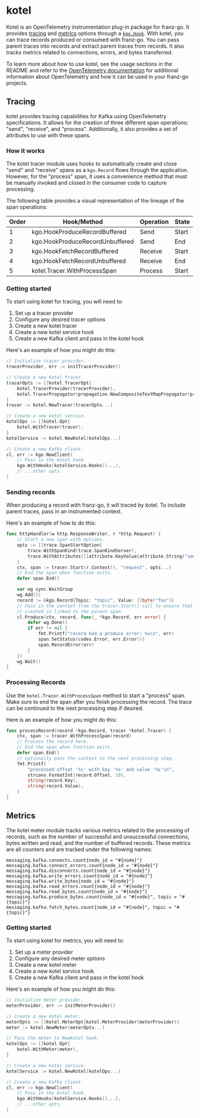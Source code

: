kotel
===

Kotel is an OpenTelemetry instrumentation plug-in package for franz-go. It
provides [tracing](https://pkg.go.dev/go.opentelemetry.io/otel/trace)
and [metrics](https://pkg.go.dev/go.opentelemetry.io/otel/metric) options
through
a [`kgo.Hook`](https://pkg.go.dev/github.com/twmb/franz-go/pkg/kgo#Hook). With
kotel, you can trace records produced or consumed with franz-go. You can pass
parent traces into records and extract parent traces from records. It also
tracks metrics related to connections, errors, and bytes transferred.

To learn more about how to use kotel, see the usage sections in the README and
refer to the [OpenTelemetry documentation](https://opentelemetry.io/docs) for
additional information about OpenTelemetry and how it can be used in your
franz-go projects.

## Tracing

kotel provides tracing capabilities for Kafka using OpenTelemetry
specifications. It allows for the creation of three different span
operations: "send", "receive", and "process". Additionally, it also provides a
set of attributes to use with these spans.

### How it works

The kotel tracer module uses hooks to automatically create and close "send"
and "receive" spans as a `kgo.Record` flows through the application. However,
for the "process" span, it uses a convenience method that must be manually
invoked and closed in the consumer code to capture processing.

The following table provides a visual representation of the lineage of the
span operations:

| Order | Hook/Method                     | Operation | State |
|-------|---------------------------------|-----------|-------|
| 1     | kgo.HookProduceRecordBuffered   | Send      | Start |
| 2     | kgo.HookProduceRecordUnbuffered | Send      | End   |
| 3     | kgo.HookFetchRecordBuffered     | Receive   | Start |
| 4     | kgo.HookFetchRecordUnbuffered   | Receive   | End   |
| 5     | kotel.Tracer.WithProcessSpan    | Process   | Start |

### Getting started

To start using kotel for tracing, you will need to:

1. Set up a tracer provider
2. Configure any desired tracer options
3. Create a new kotel tracer
4. Create a new kotel service hook
5. Create a new Kafka client and pass in the kotel hook

Here's an example of how you might do this:

```go
// Initialize tracer provider.
tracerProvider, err := initTracerProvider()

// Create a new kotel tracer.
tracerOpts := []kotel.TracerOpt{
	kotel.TracerProvider(tracerProvider),
	kotel.TracerPropagator(propagation.NewCompositeTextMapPropagator(propagation.TraceContext{})),
}
tracer := kotel.NewTracer(tracerOpts...)

// Create a new kotel service.
kotelOps := []kotel.Opt{
	kotel.WithTracer(tracer),
}
kotelService := kotel.NewKotel(kotelOps...)

// Create a new Kafka client.
cl, err := kgo.NewClient(
	// Pass in the kotel hook.
	kgo.WithHooks(kotelService.Hooks()...),
	// ...other opts.
)
```

### Sending records

When producing a record with franz-go, it will traced by kotel. To include
parent traces, pass in an instrumented context.

Here's an example of how to do this:

```go
func httpHandler(w http.ResponseWriter, r *http.Request) {
	// Start a new span with options.
	opts := []trace.SpanStartOption{
		trace.WithSpanKind(trace.SpanKindServer),
		trace.WithAttributes([]attribute.KeyValue{attribute.String("some-key", "foo")}...),
	}
	ctx, span := tracer.Start(r.Context(), "request", opts...)
	// End the span when function exits.
	defer span.End()

	var wg sync.WaitGroup
	wg.Add(1)
	record := &kgo.Record{Topic: "topic", Value: []byte("foo")}
	// Pass in the context from the tracer.Start() call to ensure that the span
	// created is linked to the parent span.
	cl.Produce(ctx, record, func(_ *kgo.Record, err error) {
		defer wg.Done()
		if err != nil {
			fmt.Printf("record had a produce error: %v\n", err)
			span.SetStatus(codes.Error, err.Error())
			span.RecordError(err)
		}
	})
	wg.Wait()
}
```

### Processing Records

Use the `kotel.Tracer.WithProcessSpan` method to start a "process" span. Make
sure to end the span after you finish processing the record. The trace can be
continued to the next processing step if desired.

Here is an example of how you might do this:

```go
func processRecord(record *kgo.Record, tracer *kotel.Tracer) {
	ctx, span := tracer.WithProcessSpan(record)
	// Process the record here.
	// End the span when function exits.
	defer span.End()
	// optionally pass the context to the next processing step.
	fmt.Printf(
		"processed offset '%s' with key '%s' and value '%s'\n",
		strconv.FormatInt(record.Offset, 10),
		string(record.Key),
		string(record.Value),
	)
}
```

## Metrics

The kotel meter module tracks various metrics related to the processing of
records, such as the number of successful and unsuccessful connections, bytes
written and read, and the number of buffered records. These metrics are all
counters and are tracked under the following names:

```
messaging.kafka.connects.count{node_id = "#{node}"}
messaging.kafka.connect_errors.count{node_id = "#{node}"}
messaging.kafka.disconnects.count{node_id = "#{node}"}
messaging.kafka.write_errors.count{node_id = "#{node}"}
messaging.kafka.write_bytes{node_id = "#{node}"}
messaging.kafka.read_errors.count{node_id = "#{node}"}
messaging.kafka.read_bytes.count{node_id = "#{node}"}
messaging.kafka.produce_bytes.count{node_id = "#{node}", topic = "#{topic}"}
messaging.kafka.fetch_bytes.count{node_id = "#{node}", topic = "#{topic}"}
```

### Getting started

To start using kotel for metrics, you will need to:

1. Set up a meter provider
2. Configure any desired meter options
3. Create a new kotel meter
4. Create a new kotel service hook
5. Create a new Kafka client and pass in the kotel hook

Here's an example of how you might do this:

```go
// Initialize meter provider.
meterProvider, err := initMeterProvider()

// Create a new kotel meter.
meterOpts := []kotel.MeterOpt{kotel.MeterProvider(meterProvider)}
meter := kotel.NewMeter(meterOpts...)

// Pass the meter to NewKotel hook.
kotelOps := []kotel.Opt{
	kotel.WithMeter(meter),
}

// Create a new kotel service.
kotelService := kotel.NewKotel(kotelOps...)

// Create a new Kafka client.
cl, err := kgo.NewClient(
	// Pass in the kotel hook.
	kgo.WithHooks(kotelService.Hooks()...),
	// ...other opts.
)
```
